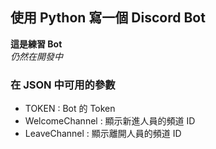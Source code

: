 ## 使用 Python 寫一個 Discord Bot

**這是練習 Bot**  
_仍然在開發中_

### 在 JSON 中可用的參數
- TOKEN : Bot 的 Token
- WelcomeChannel : 顯示新進人員的頻道 ID
- LeaveChannel : 顯示離開人員的頻道 ID

